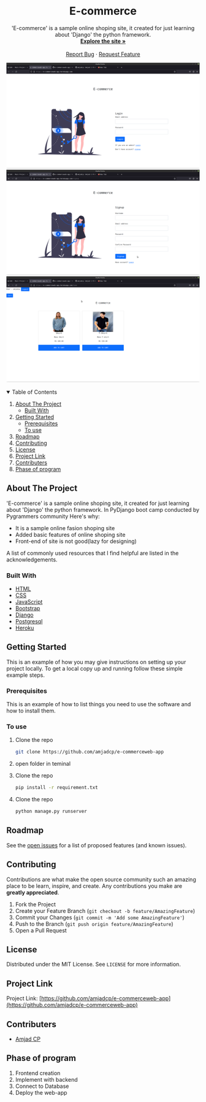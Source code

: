 

<!-- PROJECT HEAD -->
<br />

  <h1 align="center">E-commerce</h1>

  <p align="center">
  'E-commerce' is a sample online shoping site, it created for just learning about 'Django' the python framework.
    <br />
    <a href="https://e-commerceweb-app.herokuapp.com/"><strong>Explore the site »</strong></a>
    <br />
    <br />
    <a href="https://github.com/amjadcp/e-commerceweb-app/issues">Report Bug</a>
    ·
    <a href="https://github.com/amjadcp/e-commerceweb-app/issues">Request Feature</a>
  </p>
</p>

<img src="1.png"> <br>
<img src="2.png"> <br>
<img src="3.png">



<!-- TABLE OF CONTENTS -->
<details open="open">
  <summary>Table of Contents</summary>
  <ol>
    <li>
      <a href="#about-the-project">About The Project</a>
      <ul>
        <li><a href="#built-with">Built With</a></li>
      </ul>
    </li>
    <li>
      <a href="#getting-started">Getting Started</a>
      <ul>
        <li><a href="#prerequisites">Prerequisites</a></li>
        <li><a href="#installation">To use</a></li>
      </ul>
    </li>
    <li><a href="#roadmap">Roadmap</a></li>
    <li><a href="#contributing">Contributing</a></li>
    <li><a href="#license">License</a></li>
    <li><a href="#contact">Project Link</a></li>
    <li><a href="#contributers">Contributers</a></li>
    <li><a href="#Phase of program">Phase of program</a></li>
  </ol>
</details>



<!-- ABOUT THE PROJECT -->
## About The Project

'E-commerce' is a sample online shoping site, it created for just learning about 'Django' the python framework. In PyDjango boot camp conducted by Pygrammers community
Here's why:
* It is a sample online fasion shoping site
* Added basic features of online shoping site
* Front-end of site is not good(lazy for designing)
 

A list of commonly used resources that I find helpful are listed in the acknowledgements.

### Built With

* [HTML](https://html.spec.whatwg.org/)
* [CSS](https://www.w3schools.com/Css/)
* [JavaScript](JavaScript.com)
* [Bootstrap](https://getbootstrap.com/)
* [Django](https://www.djangoproject.com)
* [Postgresql](https://www.postgresql.org)
* [Heroku](https://www.heroku.com)
 



<!-- GETTING STARTED -->
## Getting Started

This is an example of how you may give instructions on setting up your project locally.
To get a local copy up and running follow these simple example steps.

### Prerequisites

This is an example of how to list things you need to use the software and how to install them.

### To use

1. Clone the repo
   ```sh
   git clone https://github.com/amjadcp/e-commerceweb-app
   ```
2. open folder in teminal

3. Clone the repo
   ```sh
   pip install -r requirement.txt
   ```
4. Clone the repo
   ```sh
   python manage.py runserver
   ```
<!-- ROADMAP -->
## Roadmap

See the [open issues](https://github.com/othneildrew/Best-README-Template/issues) for a list of proposed features (and known issues).



<!-- CONTRIBUTING -->
## Contributing

Contributions are what make the open source community such an amazing place to be learn, inspire, and create. Any contributions you make are **greatly appreciated**.

1. Fork the Project
2. Create your Feature Branch (`git checkout -b feature/AmazingFeature`)
3. Commit your Changes (`git commit -m 'Add some AmazingFeature'`)
4. Push to the Branch (`git push origin feature/AmazingFeature`)
5. Open a Pull Request



<!-- LICENSE -->
## License

Distributed under the MIT License. See `LICENSE` for more information.



<!-- project link -->
## Project Link

Project Link: [https://github.com/amjadcp/e-commerceweb-app](https://github.com/amjadcp/e-commerceweb-app)



<!-- CONTRIBUTERS -->
## Contributers
* [Amjad CP](https://github.com/amjadcp)

## Phase of program
1. Frontend creation
2. Implement with backend
3. Connect to Database
4. Deploy the web-app




